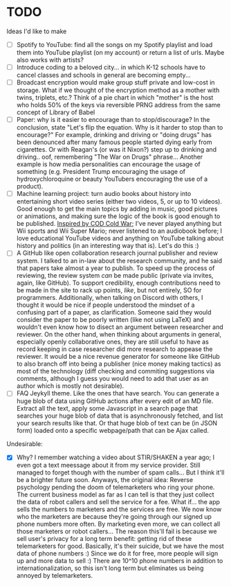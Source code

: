 # TODO
Ideas I'd like to make

 - [ ] Spotify to YouTube: find all the songs on my Spotify playlist and load them into YouTube playlist (on my account) or return a list of urls. Maybe also works with artists?
 - [ ] Introduce coding to a beloved city... in which K-12 schools have to cancel classes and schools in general are becoming empty...
 - [ ] Broadcast encryption would make group stuff private and low-cost in storage. What if we thought of the encryption method as a mother with twins, triplets, etc.? Think of a pie chart in which "mother" is the host who holds 50% of the keys via reversible PRNG address from the same concept of Library of Babel
 - [ ] Paper: why is it easier to encourage than to stop/discourage? In the conclusion, state "Let's flip the equation. Why is it harder to stop than to encourage?" For example, drinking and driving or "doing drugs" has been denounced after many famous people started dying early from cigarettes. Or with Reagan's (or was it Nixon?) step up to drinking and driving.. oof, remembering "The War on Drugs" phrase... Another example is how media personalities can encourage the usage of something (e.g. President Trump encouraging the usage of hydroxychloroquine or beauty YouTubers encouraging the use of a product).
 - [ ] Machine learning project: turn audio books about history into entertaining short video series (either two videos, 5, or up to 10 videos). Good enough to get the main topics by adding in music, good pictures or animations, and making sure the logic of the book is good enough to be published. [Inspired by COD Cold War](https://www.youtube.com/watch?v=zsBRGCabaog); I've never played anything but Wii sports and Wii Super Mario; never listened to an audiobook before; I love educational YouTube videos and anything on YouTube talking about history and politics (in an interesting way that is). Let's do this :)
 - [ ] A GitHub like open collaboration research journal publisher and review system. I talked to an in-law about the research community, and he said that papers take almost a year to publish. To speed up the process of reviewing, the review system *can* be made public (private via invites, again, like GitHub). To support credibility, enough contributions need to be made in the site to rack up points, *like*, but not entirely, SO for programmers. Additionally, when talking on Discord with others, I thought it would be nice if people understood the mindset of a confusing part of a paper, as clarification. Someone said they would consider the paper to be poorly written (like not using LaTeX) and wouldn't even know how to disect an argument between researcher and reviewer. On the other hand, when thinking about arguments in general, especially openly collaborative ones, they are still useful to have as record keeping in case researcher did more research to appease the reviewer. It would be a nice revenue generator for someone like GitHub to also branch off into being a publisher (nice money making tactics) as most of the technology (diff checking and commiting suggestions via comments, although I guess you would need to add that user as an author which is mostly not desirable).
 - [ ] FAQ Jeykyll theme. Like the ones that have search. You can generate a huge blob of data using GitHub actions after every edit of an MD file. Extract all the text, apply some Javascript in a search page that searches your huge blob of data that is asynchronously fetched, and list your search results like that. Or that huge blob of text can be (in JSON form) loaded onto a specific webpage/path that can be Ajax called.

Undesirable:

 - [X] Why? I remember watching a video about STIR/SHAKEN a year ago; I even got a text meessage about it from my service provider. Still managed to forget though with the number of spam calls... But I think it'll be a brighter future soon. Anyways, the original idea: Reverse psychology pending the doom of telemarketers who ring your phone. The current business model as far as I can tell is that they just collect the data of robot callers and sell the service for a fee. What if... the app sells the numbers to marketers and the services are free. We now know who the marketers are because they're going through our signed up phone numbers more often. By marketing even more, we can collect all those marketers or robot callers... The reason this'll fail is because we sell user's privacy for a long term benefit: getting rid of these telemarketers for good. Basically, it's their suicide, but we have the most data of phone numbers :) Since we do it for free, more people will sign up and more data to sell :) There are 10^10 phone numbers in addition to internationalization, so this isn't long term but eliminates us being annoyed by telemarketers.
